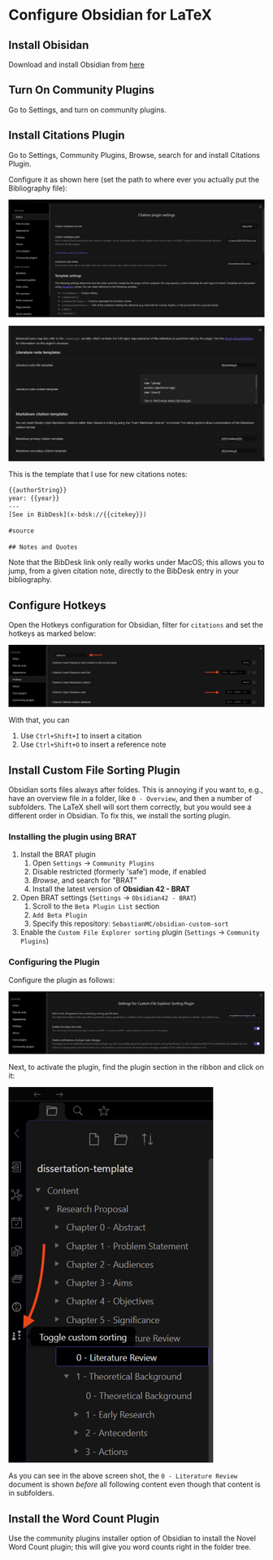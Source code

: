 # Configure Obsidian for LaTeX

## Install Obisidan

Download and install Obsidian from [here](https://obsidian.md)

## Turn On Community Plugins

Go to Settings, and turn on community plugins.


## Install Citations Plugin

Go to Settings, Community Plugins, Browse, search for and install Citations Plugin.

Configure it as shown here (set the path to where ever you actually put the Bibliography file):

![latex_win_obsidian.png](Attachments/latex_win_obsidian.png)


![latex_win_obsidian_2.png](Attachments/latex_win_obsidian_2.png)


This is the template that I use for new citations notes:

```
{{authorString}}
year: {{year}}
---
[See in BibDesk](x-bdsk://{{citekey}})

#source

## Notes and Quotes
```

Note that the BibDesk link only really works under MacOS; this allows you to jump, from a given citation note, directly to the BibDesk entry in your bibliography.


## Configure Hotkeys
Open the Hotkeys configuration for Obsidian, filter for `citations` and set the hotkeys as marked below:

![](Attachments/latex_win_obsidian_3.png)


With that, you can

1. Use `Ctrl+Shift+I` to insert a citation
2. Use `Ctrl+Shift+O` to insert a reference note



## Install Custom File Sorting Plugin

Obsidian sorts files always after foldes. This is annoying if you want to, e.g., have an overview file in a folder, like `0 - Overview`, and then a number of subfolders. The LaTeX shell will sort them correctly, but you would see a different order in Obsidian. To fix this, we install the sorting plugin.

### Installing the plugin using BRAT

1. Install the BRAT plugin
	1. Open `Settings` -> `Community Plugins`
	2. Disable restricted (formerly 'safe') mode, if enabled
	3. *Browse*, and search for "BRAT"
	4. Install the latest version of **Obsidian 42 - BRAT**
2. Open BRAT settings (`Settings` -> `Obsidian42 - BRAT`)
	1. Scroll to the `Beta Plugin List` section
	2. `Add Beta Plugin`
	3. Specify this repository: `SebastianMC/obsidian-custom-sort`
3. Enable the `Custom File Explorer sorting` plugin (`Settings` -> `Community Plugins`)

### Configuring the Plugin

Configure the plugin as follows:

![](Attachments/latex_obsidian_sorting_1.png)

Next, to activate the plugin, find the plugin section in the ribbon and click on it:

![](Attachments/latex_obsidian_sorting_2.png)


As you can see in the above screen shot, the `0 - Literature Review` document is shown *before* all following content even though that content is in subfolders.



## Install the Word Count Plugin

Use the community plugins installer option of Obsidian to install the Novel Word Count plugin; this will give you word counts right in the folder tree.